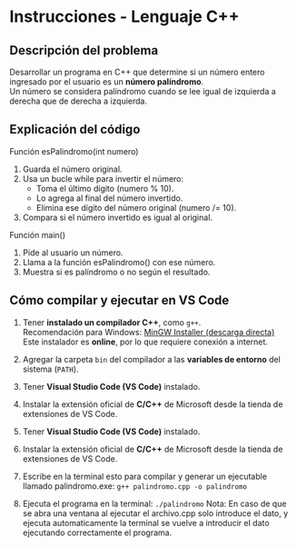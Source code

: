 # Instrucciones - Lenguaje C++

## Descripción del problema

Desarrollar un programa en C++ que determine si un número entero ingresado por el usuario es un **número palíndromo**.  
Un número se considera palíndromo cuando se lee igual de izquierda a derecha que de derecha a izquierda.



## Explicación del código
Función esPalindromo(int numero)
1. Guarda el número original.
2. Usa un bucle while para invertir el número:
   - Toma el último dígito (numero % 10).
   - Lo agrega al final del número invertido.
   - Elimina ese dígito del número original (numero /= 10).
3. Compara si el número invertido es igual al original.

Función main()
1. Pide al usuario un número.
2. Llama a la función esPalindromo() con ese número.
3. Muestra si es palíndromo o no según el resultado.

## Cómo compilar y ejecutar en VS Code
1. Tener **instalado un compilador C++**, como `g++`.  
   Recomendación para Windows: [MinGW Installer (descarga directa)](https://github.com/Vuniverse0/mingwInstaller/releases/download/1.2.1/mingwInstaller.exe)  
   Este instalador es **online**, por lo que requiere conexión a internet.
2. Agregar la carpeta `bin` del compilador a las **variables de entorno** del sistema (`PATH`).

3. Tener **Visual Studio Code (VS Code)** instalado.
4. Instalar la extensión oficial de **C/C++** de Microsoft desde la tienda de extensiones de VS Code.

5. Tener **Visual Studio Code (VS Code)** instalado.
6. Instalar la extensión oficial de **C/C++** de Microsoft desde la tienda de extensiones de VS Code.
7. Escribe en la terminal esto para compilar y generar un ejecutable llamado palindromo.exe: `g++ palindromo.cpp -o palindromo`
8. Ejecuta el programa en la terminal: `./palindromo`
Nota: En caso de que se abra una ventana al ejecutar el archivo.cpp solo introduce el dato, y ejecuta automaticamente la terminal se vuelve a introducir el dato ejecutando correctamente el programa.




